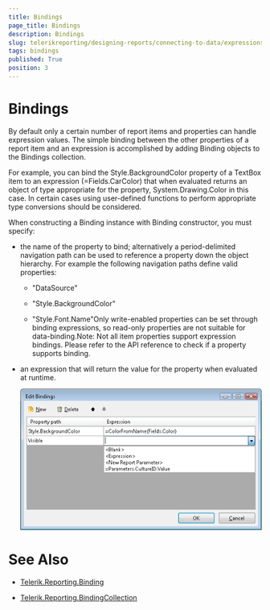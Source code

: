 ```yaml
---
title: Bindings
page_title: Bindings 
description: Bindings
slug: telerikreporting/designing-reports/connecting-to-data/expressions/using-expressions/bindings
tags: bindings
published: True
position: 3
---
```


# Bindings



By default only a certain number of report items and properties can handle expression values. The simple binding between the other properties of a report item and an expression is accomplished by adding Binding objects to the Bindings collection.

For example, you can bind the Style.BackgroundColor property of a TextBox item to an expression (=Fields.CarColor) that when evaluated returns an object of type appropriate for the property, System.Drawing.Color in this case. In certain cases using user-defined functions to perform appropriate type conversions should be considered. 

When constructing a Binding instance with Binding constructor, you must specify:

* the name of the property to bind; alternatively a period-delimited               navigation path can be used to reference a property down the object               hierarchy. For example the following navigation paths define valid               properties:

   + "DataSource"

   + "Style.BackgroundColor"

   + "Style.Font.Name"Only write-enabled properties can be set through binding             expressions, so read-only properties are not suitable for             data-binding.Note: Not all item properties support expression bindings.             Please refer to the API reference to check if a property              supports binding.

* an expression that will return the value for the property when evaluated at runtime.  

  ![](images/UI/Bindings.png)

# See Also

 * [Telerik.Reporting.Binding](/reporting/api/Telerik.Reporting.Binding) 

 * [Telerik.Reporting.BindingCollection](/reporting/api/Telerik.Reporting.BindingCollection) 

